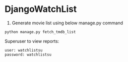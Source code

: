 # DjangoWatchList

1. Generate movie list using below manage.py command
```shell
python manage.py fetch_tmdb_list
```

Superuser to view reports:

```shell
user: watchlistsu
password: watchlistsu
```
